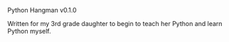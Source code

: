 Python Hangman v0.1.0

Written for my 3rd grade daughter to begin to teach her Python and learn Python myself.